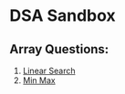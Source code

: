 # DSA Sandbox

## Array Questions:
1. [Linear Search](array/1_linear_search.cpp)
2. [Min Max](array/2_min_max.cpp)